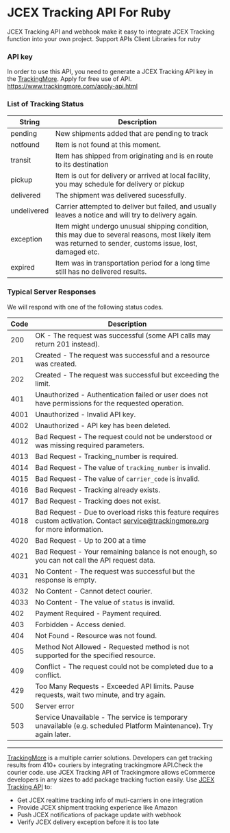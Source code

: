 # JCEX Tracking API For Ruby
JCEX Tracking API and webhook make it easy to integrate JCEX Tracking function into your own project. Support APIs Client Libraries for ruby

### API key

In order to use this API, you need to generate a JCEX Tracking  API key in the [TrackingMore](https://www.trackingmore.com).
Apply for free use of API. https://www.trackingmore.com/apply-api.html

### List of Tracking Status

String | Description 
----|------
pending | New shipments added that are pending to track
notfound |	Item is not found at this moment.
transit	| Item has shipped from originating and is en route to its destination
pickup	| Item is out for delivery or arrived at local facility, you may schedule for delivery or pickup
delivered |	The shipment was delivered sucessfully.
undelivered	| Carrier attempted to deliver but failed, and usually leaves a notice and will try to delivery again.
exception | Item might undergo unusual shipping condition, this may due to several reasons, most likely item was returned to sender, customs issue, lost, damaged etc.
expired	| Item was in transportation period for a long time still has no delivered results.

### Typical Server Responses

We will respond with one of the following status codes.

Code | Description
----|------
200	| OK - The request was successful (some API calls may return 201 instead).
201	|Created - The request was successful and a resource was created.
202 |	Created - The request was successful but exceeding the limit.
401	|Unauthorized - Authentication failed or user does not have permissions for the requested operation.
4001|	Unauthorized - Invalid API key.
4002|	Unauthorized - API key has been deleted.
4012	|Bad Request - The request could not be understood or was missing required parameters.
4013|	Bad Request - Tracking_number is required.
4014|	Bad Request - The value of `tracking_number` is invalid.
4015|	Bad Request - The value of `carrier_code` is invalid.
4016|	Bad Request - Tracking already exists.
4017|	Bad Request - Tracking does not exist.
4018|	Bad Request - Due to overload risks this feature requires custom activation. Contact service@trackingmore.org for more information.
4020|	Bad Request - Up to 200 at a time
4021|	Bad Request - Your remaining balance is not enough, so you can not call the API request data.
4031|	No Content - The request was successful but the response is empty.
4032|	No Content - Cannot detect courier.
4033	|No Content - The value of `status` is invalid.
402	|Payment Required - Payment required.
403	|Forbidden - Access denied.
404|	Not Found - Resource was not found.
405	|Method Not Allowed - Requested method is not supported for the specified resource.
409	|Conflict - The request could not be completed due to a conflict.
429|	Too Many Requests - Exceeded API limits. Pause requests, wait two minute, and try again.
500	|Server error
503	|Service Unavailable - The service is temporary unavailable (e.g. scheduled Platform Maintenance). Try again later.

------------------------------------------------------------------------------------------------------------------
[TrackingMore](https://www.trackingmore.com) is a multiple carrier solutions. Developers can get tracking results from 410+ couriers by integrating trackingmore API.Check the courier code. use JCEX Tracking API of Trackingmore  allows eCommerce developers in any sizes to add package tracking fuction easily. Use [JCEX Tracking API](https://www.trackingmore.com/jcex-tracking.html)  to:

   *   Get JCEX realtime tracking info of muti-carriers in one integration
   *   Provide JCEX shipment tracking experience like Amazon
   *   Push JCEX notifications of package update with webhook
   *   Verify JCEX delivery exception before it is too late

